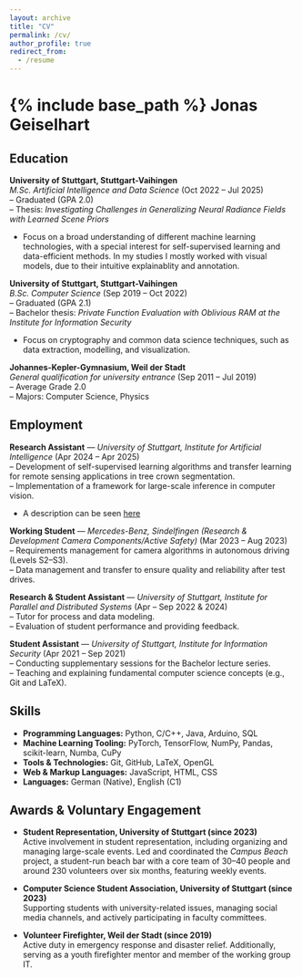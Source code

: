 ```yaml
---
layout: archive
title: "CV"
permalink: /cv/
author_profile: true
redirect_from:
  - /resume
---
```


{% include base_path %}
Jonas Geiselhart
================

Education
---------

**University of Stuttgart, Stuttgart-Vaihingen**  
*M.Sc. Artificial Intelligence and Data Science* (Oct 2022 – Jul 2025)  
– Graduated (GPA 2.0)  
– Thesis: *Investigating Challenges in Generalizing Neural Radiance Fields with Learned Scene Priors*  
- Focus on a broad understanding of different machine learning technologies, with a special interest for self-supervised learning and data-efficient methods. In my studies I mostly worked with visual models, due to their intuitive explainablity and annotation.

**University of Stuttgart, Stuttgart-Vaihingen**  
*B.Sc. Computer Science* (Sep 2019 – Oct 2022)  
– Graduated (GPA 2.1)  
– Bachelor thesis: *Private Function Evaluation with Oblivious RAM at the Institute for Information Security*
- Focus on cryptography and common data science techniques, such as data extraction, modelling, and visualization.

**Johannes-Kepler-Gymnasium, Weil der Stadt**  
*General qualification for university entrance* (Sep 2011 – Jul 2019)  
– Average Grade 2.0  
– Majors: Computer Science, Physics  

Employment
----------

**Research Assistant** — *University of Stuttgart, Institute for Artificial Intelligence* (Apr 2024 – Apr 2025)  
– Development of self-supervised learning algorithms and transfer learning for remote sensing applications in tree crown segmentation.  
– Implementation of a framework for large-scale inference in computer vision.  
- A description can be seen [here](https://www.adv-online.de/Veroeffentlichungen/Vortraege-Praesentationen/binarywriterservlet?imgUid=fca5b0ef-24b0-2915-dd8f-761533daed3f&uBasVariant=11111111-1111-1111-1111-111111111111)

**Working Student** — *Mercedes-Benz, Sindelfingen (Research & Development Camera Components/Active Safety)* (Mar 2023 – Aug 2023)  
– Requirements management for camera algorithms in autonomous driving (Levels S2–S3).  
– Data management and transfer to ensure quality and reliability after test drives.  

**Research & Student Assistant** — *University of Stuttgart, Institute for Parallel and Distributed Systems* (Apr – Sep 2022 & 2024)  
– Tutor for process and data modeling.  
– Evaluation of student performance and providing feedback.  

**Student Assistant** — *University of Stuttgart, Institute for Information Security* (Apr 2021 – Sep 2021)  
– Conducting supplementary sessions for the Bachelor lecture series.  
– Teaching and explaining fundamental computer science concepts (e.g., Git and LaTeX).  

Skills
------

- **Programming Languages:** Python, C/C++, Java, Arduino, SQL  
- **Machine Learning Tooling:** PyTorch, TensorFlow, NumPy, Pandas, scikit-learn, Numba, CuPy  
- **Tools & Technologies:** Git, GitHub, LaTeX, OpenGL  
- **Web & Markup Languages:** JavaScript, HTML, CSS  
- **Languages:** German (Native), English (C1)  

Awards & Voluntary Engagement
-----------------------------

- **Student Representation, University of Stuttgart (since 2023)**  
  Active involvement in student representation, including organizing and managing large-scale events. Led and coordinated the *Campus Beach* project, a student-run beach bar with a core team of 30–40 people and around 230 volunteers over six months, featuring weekly events.  

- **Computer Science Student Association, University of Stuttgart (since 2023)**  
  Supporting students with university-related issues, managing social media channels, and actively participating in faculty committees.  

- **Volunteer Firefighter, Weil der Stadt (since 2019)**  
  Active duty in emergency response and disaster relief. Additionally, serving as a youth firefighter mentor and member of the working group IT.  
